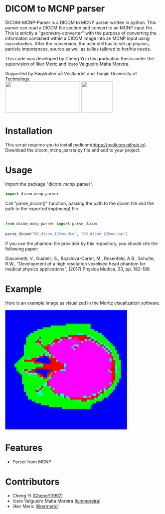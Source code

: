 # DICOM to MCNP parser

DICOM-MCNP-Parser is a DICOM to MCNP parser written in python. This parser can read a DICOM file section and convert to an MCNP input file. This is strictly a "geometry-converter" with the purpose of converting the informaton contained within a DICOM image into an MCNP input using macrobodies. After the conversion, the user still has to set up physics, particle importances, source as well as tallies tailored to her/his needs. 

This code was developed by Cheng Yi in his graduation thesis under the supervision of Ilker Meric and Icaro Valgueiro Malta Moreira.

Supported by Høgskulen på Vestlandet and Tianjin University of Technology.
<br>
<img src="https://www.nokut.no/globalassets/logo/1000x400/hvl_logo.png" width="240" height="100">
<img src="https://upload.wikimedia.org/wikipedia/en/3/3b/Tianjin_University_of_Technology_logo.png" width="100" height="100">

# Installation

This script requires you to install pydicom(https://pydicom.github.io).
Download the dicom_mcnp_parser.py file and add to your project.

# Usage

Import the package "dicom_mcnp_parser".

```python
import dicom_mcnp_parser
```

Call "parse_dicom()" function, passing the path to the dicom file and the path to the exported imp(mcnp) file.

```python

from dicom_mcnp_parser import parse_dicom

parse_dicom("80_dicom_125mm.dcm", "80_dicom_125mm.imp")

```

If you use the phantom file provided by this repository, you should cite the following paper:

Giacometti, V., Guatelli, S., Bazalova-Carter, M., Rosenfeld, A.B., Schulte, R.W., "Development of a high resolution voxelised head phantom for medical physics applications", (2017) Physica Medica, 33, pp. 182-188  

# Example
Here is an example image as visualized in the Moritz visualization software.

<img src="HeadPhantom_MCNP.png">

# Features

 - Parser from MCNP

# Contributors

* Cheng Yi ([ChengYi1997][])
* Icaro Valgueiro Malta Moreira ([ivmmoreira][])
* Ilker Meric ([ilkermeric][])

[ChengYi1997]:            https://github.com/ChengYi1997
[ivmmoreira]:  https://github.com/ivmmoreira
[ilkermeric]:  https://github.com/ilkermeric
